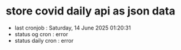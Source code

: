 # store covid daily api as json data

- last cronjob : Saturday, 14 June 2025 01:20:31
- status og cron : error
- status daily cron : error
      
      
